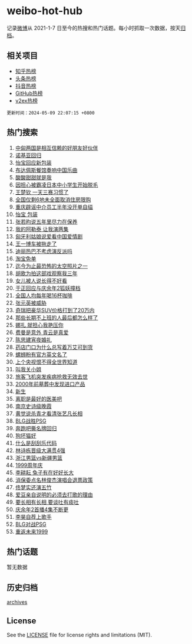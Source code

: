 # weibo-hot-hub

记录[微博](https://www.weibo.com)从 2021-1-7 日至今的热搜和热门话题。每小时抓取一次数据，按天[归档](archives)。

## 相关项目

- [知乎热榜](https://github.com/lonnyzhang423/zhihu-hot-hub)
- [头条热榜](https://github.com/lonnyzhang423/toutiao-hot-hub)
- [抖音热榜](https://github.com/lonnyzhang423/douyin-hot-hub)
- [GitHub热榜](https://github.com/lonnyzhang423/github-hot-hub)
- [v2ex热榜](https://github.com/lonnyzhang423/v2ex-hot-hub)


`更新时间：2024-05-09 22:07:15 +0800`

## 热门搜索

1. [中匈两国是相互信赖的好朋友好伙伴](https://m.weibo.cn/search?containerid=100103type%3D1%26t%3D10%26q%3D%23%E4%B8%AD%E5%8C%88%E4%B8%A4%E5%9B%BD%E6%98%AF%E7%9B%B8%E4%BA%92%E4%BF%A1%E8%B5%96%E7%9A%84%E5%A5%BD%E6%9C%8B%E5%8F%8B%E5%A5%BD%E4%BC%99%E4%BC%B4%23&stream_entry_id=51&isnewpage=1&extparam=seat%3D1%26pos%3D0%26stream_entry_id%3D51%26filter_type%3Drealtimehot%26q%3D%2523%25E4%25B8%25AD%25E5%258C%2588%25E4%25B8%25A4%25E5%259B%25BD%25E6%2598%25AF%25E7%259B%25B8%25E4%25BA%2592%25E4%25BF%25A1%25E8%25B5%2596%25E7%259A%2584%25E5%25A5%25BD%25E6%259C%258B%25E5%258F%258B%25E5%25A5%25BD%25E4%25BC%2599%25E4%25BC%25B4%2523%26c_type%3D51%26dgr%3D0%26cate%3D10103%26display_time%3D1715263634%26pre_seqid%3D1715263634484029810118)
1. [诺基亚回归](https://m.weibo.cn/search?containerid=100103type%3D1%26t%3D10%26q%3D%E8%AF%BA%E5%9F%BA%E4%BA%9A%E5%9B%9E%E5%BD%92&stream_entry_id=31&isnewpage=1&extparam=seat%3D1%26realpos%3D1%26stream_entry_id%3D31%26flag%3D1%26pos%3D0%26band_rank%3D1%26cate%3D5001%26filter_type%3Drealtimehot%26q%3D%25E8%25AF%25BA%25E5%259F%25BA%25E4%25BA%259A%25E5%259B%259E%25E5%25BD%2592%26c_type%3D31%26dgr%3D0%26lcate%3D5001%26display_time%3D1715263634%26pre_seqid%3D1715263634484029810118)
1. [怡宝回应新包装](https://m.weibo.cn/search?containerid=100103type%3D1%26t%3D10%26q%3D%23%E6%80%A1%E5%AE%9D%E5%9B%9E%E5%BA%94%E6%96%B0%E5%8C%85%E8%A3%85%23&stream_entry_id=31&isnewpage=1&extparam=seat%3D1%26realpos%3D2%26stream_entry_id%3D31%26flag%3D1%26pos%3D1%26band_rank%3D2%26cate%3D5001%26filter_type%3Drealtimehot%26q%3D%2523%25E6%2580%25A1%25E5%25AE%259D%25E5%259B%259E%25E5%25BA%2594%25E6%2596%25B0%25E5%258C%2585%25E8%25A3%2585%2523%26c_type%3D31%26dgr%3D0%26lcate%3D5001%26display_time%3D1715263634%26pre_seqid%3D1715263634484029810118)
1. [布达佩斯餐馆奏响中国乐曲](https://m.weibo.cn/search?containerid=100103type%3D1%26t%3D10%26q%3D%23%E5%B8%83%E8%BE%BE%E4%BD%A9%E6%96%AF%E9%A4%90%E9%A6%86%E5%A5%8F%E5%93%8D%E4%B8%AD%E5%9B%BD%E4%B9%90%E6%9B%B2%23&stream_entry_id=31&isnewpage=1&extparam=seat%3D1%26realpos%3D3%26stream_entry_id%3D31%26flag%3D0%26pos%3D2%26band_rank%3D3%26cate%3D5001%26filter_type%3Drealtimehot%26q%3D%2523%25E5%25B8%2583%25E8%25BE%25BE%25E4%25BD%25A9%25E6%2596%25AF%25E9%25A4%2590%25E9%25A6%2586%25E5%25A5%258F%25E5%2593%258D%25E4%25B8%25AD%25E5%259B%25BD%25E4%25B9%2590%25E6%259B%25B2%2523%26c_type%3D31%26dgr%3D0%26lcate%3D5001%26display_time%3D1715263634%26pre_seqid%3D1715263634484029810118)
1. [酸酸甜甜就是我](https://m.weibo.cn/search?containerid=100103type%3D1%26t%3D10%26q%3D%23%E9%85%B8%E9%85%B8%E7%94%9C%E7%94%9C%E5%B0%B1%E6%98%AF%E6%88%91%23&stream_entry_id=31&isnewpage=1&extparam=seat%3D1%26cate%3D5001%26topic_ad%3D1%26stream_entry_id%3D31%26q%3D%2523%25E9%2585%25B8%25E9%2585%25B8%25E7%2594%259C%25E7%2594%259C%25E5%25B0%25B1%25E6%2598%25AF%25E6%2588%2591%2523%26pos%3D3%26band_rank%3D4%26lcate%3D5001%26filter_type%3Drealtimehot%26is_ad_pos%3D1%26c_type%3D31%26dgr%3D0%26adid%3D235463%26display_time%3D1715263634%26pre_seqid%3D1715263634484029810118)
1. [因担心被霸凌日本中小学生开始脱毛](https://m.weibo.cn/search?containerid=100103type%3D1%26t%3D10%26q%3D%23%E5%9B%A0%E6%8B%85%E5%BF%83%E8%A2%AB%E9%9C%B8%E5%87%8C%E6%97%A5%E6%9C%AC%E4%B8%AD%E5%B0%8F%E5%AD%A6%E7%94%9F%E5%BC%80%E5%A7%8B%E8%84%B1%E6%AF%9B%23&stream_entry_id=31&isnewpage=1&extparam=seat%3D1%26realpos%3D4%26stream_entry_id%3D31%26flag%3D2%26pos%3D4%26band_rank%3D4%26cate%3D5001%26filter_type%3Drealtimehot%26q%3D%2523%25E5%259B%25A0%25E6%258B%2585%25E5%25BF%2583%25E8%25A2%25AB%25E9%259C%25B8%25E5%2587%258C%25E6%2597%25A5%25E6%259C%25AC%25E4%25B8%25AD%25E5%25B0%258F%25E5%25AD%25A6%25E7%2594%259F%25E5%25BC%2580%25E5%25A7%258B%25E8%2584%25B1%25E6%25AF%259B%2523%26c_type%3D31%26dgr%3D0%26lcate%3D5001%26display_time%3D1715263634%26pre_seqid%3D1715263634484029810118)
1. [王楚钦 一天三赛习惯了](https://m.weibo.cn/search?containerid=100103type%3D1%26t%3D10%26q%3D%E7%8E%8B%E6%A5%9A%E9%92%A6+%E4%B8%80%E5%A4%A9%E4%B8%89%E8%B5%9B%E4%B9%A0%E6%83%AF%E4%BA%86&stream_entry_id=31&isnewpage=1&extparam=seat%3D1%26realpos%3D5%26stream_entry_id%3D31%26flag%3D1%26pos%3D5%26band_rank%3D5%26cate%3D5001%26filter_type%3Drealtimehot%26q%3D%25E7%258E%258B%25E6%25A5%259A%25E9%2592%25A6%2520%25E4%25B8%2580%25E5%25A4%25A9%25E4%25B8%2589%25E8%25B5%259B%25E4%25B9%25A0%25E6%2583%25AF%25E4%25BA%2586%26c_type%3D31%26dgr%3D0%26lcate%3D5001%26display_time%3D1715263634%26pre_seqid%3D1715263634484029810118)
1. [全国仅剩6地未全面取消住房限购](https://m.weibo.cn/search?containerid=100103type%3D1%26t%3D10%26q%3D%23%E5%85%A8%E5%9B%BD%E4%BB%85%E5%89%A96%E5%9C%B0%E6%9C%AA%E5%85%A8%E9%9D%A2%E5%8F%96%E6%B6%88%E4%BD%8F%E6%88%BF%E9%99%90%E8%B4%AD%23&stream_entry_id=31&isnewpage=1&extparam=seat%3D1%26realpos%3D6%26stream_entry_id%3D31%26flag%3D2%26pos%3D6%26band_rank%3D6%26cate%3D5001%26filter_type%3Drealtimehot%26q%3D%2523%25E5%2585%25A8%25E5%259B%25BD%25E4%25BB%2585%25E5%2589%25A96%25E5%259C%25B0%25E6%259C%25AA%25E5%2585%25A8%25E9%259D%25A2%25E5%258F%2596%25E6%25B6%2588%25E4%25BD%258F%25E6%2588%25BF%25E9%2599%2590%25E8%25B4%25AD%2523%26c_type%3D31%26dgr%3D0%26lcate%3D5001%26display_time%3D1715263634%26pre_seqid%3D1715263634484029810118)
1. [重庆辟谣中介员工半年没开单自缢](https://m.weibo.cn/search?containerid=100103type%3D1%26t%3D10%26q%3D%23%E9%87%8D%E5%BA%86%E8%BE%9F%E8%B0%A3%E4%B8%AD%E4%BB%8B%E5%91%98%E5%B7%A5%E5%8D%8A%E5%B9%B4%E6%B2%A1%E5%BC%80%E5%8D%95%E8%87%AA%E7%BC%A2%23&stream_entry_id=31&isnewpage=1&extparam=seat%3D1%26cate%3D5001%26stream_entry_id%3D31%26q%3D%2523%25E9%2587%258D%25E5%25BA%2586%25E8%25BE%259F%25E8%25B0%25A3%25E4%25B8%25AD%25E4%25BB%258B%25E5%2591%2598%25E5%25B7%25A5%25E5%258D%258A%25E5%25B9%25B4%25E6%25B2%25A1%25E5%25BC%2580%25E5%258D%2595%25E8%2587%25AA%25E7%25BC%25A2%2523%26pos%3D7%26band_rank%3D7%26lcate%3D5001%26filter_type%3Drealtimehot%26is_ad_pos%3D1%26c_type%3D31%26dgr%3D0%26adid%3D235735%26display_time%3D1715263634%26pre_seqid%3D1715263634484029810118)
1. [怡宝 包装](https://m.weibo.cn/search?containerid=100103type%3D1%26t%3D10%26q%3D%E6%80%A1%E5%AE%9D+%E5%8C%85%E8%A3%85&stream_entry_id=31&isnewpage=1&extparam=seat%3D1%26realpos%3D7%26stream_entry_id%3D31%26flag%3D2%26pos%3D8%26band_rank%3D7%26cate%3D5001%26filter_type%3Drealtimehot%26q%3D%25E6%2580%25A1%25E5%25AE%259D%2520%25E5%258C%2585%25E8%25A3%2585%26c_type%3D31%26dgr%3D0%26lcate%3D5001%26display_time%3D1715263634%26pre_seqid%3D1715263634484029810118)
1. [张若昀说五年里尽力在保养](https://m.weibo.cn/search?containerid=100103type%3D1%26t%3D10%26q%3D%23%E5%BC%A0%E8%8B%A5%E6%98%80%E8%AF%B4%E4%BA%94%E5%B9%B4%E9%87%8C%E5%B0%BD%E5%8A%9B%E5%9C%A8%E4%BF%9D%E5%85%BB%23&stream_entry_id=31&isnewpage=1&extparam=seat%3D1%26realpos%3D8%26stream_entry_id%3D31%26flag%3D0%26pos%3D9%26band_rank%3D8%26cate%3D5001%26filter_type%3Drealtimehot%26q%3D%2523%25E5%25BC%25A0%25E8%258B%25A5%25E6%2598%2580%25E8%25AF%25B4%25E4%25BA%2594%25E5%25B9%25B4%25E9%2587%258C%25E5%25B0%25BD%25E5%258A%259B%25E5%259C%25A8%25E4%25BF%259D%25E5%2585%25BB%2523%26c_type%3D31%26dgr%3D0%26lcate%3D5001%26display_time%3D1715263634%26pre_seqid%3D1715263634484029810118)
1. [我的阿勒泰 让我演两集](https://m.weibo.cn/search?containerid=100103type%3D1%26t%3D10%26q%3D%E6%88%91%E7%9A%84%E9%98%BF%E5%8B%92%E6%B3%B0+%E8%AE%A9%E6%88%91%E6%BC%94%E4%B8%A4%E9%9B%86&stream_entry_id=31&isnewpage=1&extparam=seat%3D1%26realpos%3D9%26stream_entry_id%3D31%26flag%3D1%26pos%3D10%26band_rank%3D9%26cate%3D5001%26filter_type%3Drealtimehot%26q%3D%25E6%2588%2591%25E7%259A%2584%25E9%2598%25BF%25E5%258B%2592%25E6%25B3%25B0%2520%25E8%25AE%25A9%25E6%2588%2591%25E6%25BC%2594%25E4%25B8%25A4%25E9%259B%2586%26c_type%3D31%26dgr%3D0%26lcate%3D5001%26display_time%3D1715263634%26pre_seqid%3D1715263634484029810118)
1. [匈牙利姑娘说爱看中国爱情剧](https://m.weibo.cn/search?containerid=100103type%3D1%26t%3D10%26q%3D%23%E5%8C%88%E7%89%99%E5%88%A9%E5%A7%91%E5%A8%98%E8%AF%B4%E7%88%B1%E7%9C%8B%E4%B8%AD%E5%9B%BD%E7%88%B1%E6%83%85%E5%89%A7%23&stream_entry_id=31&isnewpage=1&extparam=seat%3D1%26realpos%3D10%26stream_entry_id%3D31%26flag%3D1%26pos%3D11%26band_rank%3D10%26cate%3D5001%26filter_type%3Drealtimehot%26q%3D%2523%25E5%258C%2588%25E7%2589%2599%25E5%2588%25A9%25E5%25A7%2591%25E5%25A8%2598%25E8%25AF%25B4%25E7%2588%25B1%25E7%259C%258B%25E4%25B8%25AD%25E5%259B%25BD%25E7%2588%25B1%25E6%2583%2585%25E5%2589%25A7%2523%26c_type%3D31%26dgr%3D0%26lcate%3D5001%26display_time%3D1715263634%26pre_seqid%3D1715263634484029810118)
1. [王一博车被拖走了](https://m.weibo.cn/search?containerid=100103type%3D1%26t%3D10%26q%3D%23%E7%8E%8B%E4%B8%80%E5%8D%9A%E8%BD%A6%E8%A2%AB%E6%8B%96%E8%B5%B0%E4%BA%86%23&stream_entry_id=31&isnewpage=1&extparam=seat%3D1%26realpos%3D11%26stream_entry_id%3D31%26flag%3D1%26pos%3D12%26band_rank%3D11%26cate%3D5001%26filter_type%3Drealtimehot%26q%3D%2523%25E7%258E%258B%25E4%25B8%2580%25E5%258D%259A%25E8%25BD%25A6%25E8%25A2%25AB%25E6%258B%2596%25E8%25B5%25B0%25E4%25BA%2586%2523%26c_type%3D31%26dgr%3D0%26lcate%3D5001%26display_time%3D1715263634%26pre_seqid%3D1715263634484029810118)
1. [迪丽热巴不考虑演反派吗](https://m.weibo.cn/search?containerid=100103type%3D1%26t%3D10%26q%3D%23%E8%BF%AA%E4%B8%BD%E7%83%AD%E5%B7%B4%E4%B8%8D%E8%80%83%E8%99%91%E6%BC%94%E5%8F%8D%E6%B4%BE%E5%90%97%23&stream_entry_id=31&isnewpage=1&extparam=seat%3D1%26realpos%3D12%26stream_entry_id%3D31%26flag%3D2%26pos%3D13%26band_rank%3D12%26cate%3D5001%26filter_type%3Drealtimehot%26q%3D%2523%25E8%25BF%25AA%25E4%25B8%25BD%25E7%2583%25AD%25E5%25B7%25B4%25E4%25B8%258D%25E8%2580%2583%25E8%2599%2591%25E6%25BC%2594%25E5%258F%258D%25E6%25B4%25BE%25E5%2590%2597%2523%26c_type%3D31%26dgr%3D0%26lcate%3D5001%26display_time%3D1715263634%26pre_seqid%3D1715263634484029810118)
1. [淘宝免单](https://m.weibo.cn/search?containerid=100103type%3D1%26t%3D10%26q%3D%E6%B7%98%E5%AE%9D%E5%85%8D%E5%8D%95&stream_entry_id=31&isnewpage=1&extparam=seat%3D1%26realpos%3D13%26stream_entry_id%3D31%26flag%3D0%26pos%3D14%26band_rank%3D13%26cate%3D5001%26filter_type%3Drealtimehot%26q%3D%25E6%25B7%2598%25E5%25AE%259D%25E5%2585%258D%25E5%258D%2595%26c_type%3D31%26dgr%3D0%26lcate%3D5001%26display_time%3D1715263634%26pre_seqid%3D1715263634484029810118)
1. [迄今为止最恐怖的太空照片之一](https://m.weibo.cn/search?containerid=100103type%3D1%26t%3D10%26q%3D%E8%BF%84%E4%BB%8A%E4%B8%BA%E6%AD%A2%E6%9C%80%E6%81%90%E6%80%96%E7%9A%84%E5%A4%AA%E7%A9%BA%E7%85%A7%E7%89%87%E4%B9%8B%E4%B8%80&stream_entry_id=31&isnewpage=1&extparam=seat%3D1%26realpos%3D14%26stream_entry_id%3D31%26flag%3D1%26pos%3D15%26band_rank%3D14%26cate%3D5001%26filter_type%3Drealtimehot%26q%3D%25E8%25BF%2584%25E4%25BB%258A%25E4%25B8%25BA%25E6%25AD%25A2%25E6%259C%2580%25E6%2581%2590%25E6%2580%2596%25E7%259A%2584%25E5%25A4%25AA%25E7%25A9%25BA%25E7%2585%25A7%25E7%2589%2587%25E4%25B9%258B%25E4%25B8%2580%26c_type%3D31%26dgr%3D0%26lcate%3D5001%26display_time%3D1715263634%26pre_seqid%3D1715263634484029810118)
1. [胡歌为拍这部戏观察我三年](https://m.weibo.cn/search?containerid=100103type%3D1%26t%3D10%26q%3D%E8%83%A1%E6%AD%8C%E4%B8%BA%E6%8B%8D%E8%BF%99%E9%83%A8%E6%88%8F%E8%A7%82%E5%AF%9F%E6%88%91%E4%B8%89%E5%B9%B4&stream_entry_id=31&isnewpage=1&extparam=seat%3D1%26realpos%3D15%26stream_entry_id%3D31%26flag%3D1%26pos%3D16%26band_rank%3D15%26cate%3D5001%26filter_type%3Drealtimehot%26q%3D%25E8%2583%25A1%25E6%25AD%258C%25E4%25B8%25BA%25E6%258B%258D%25E8%25BF%2599%25E9%2583%25A8%25E6%2588%258F%25E8%25A7%2582%25E5%25AF%259F%25E6%2588%2591%25E4%25B8%2589%25E5%25B9%25B4%26c_type%3D31%26dgr%3D0%26lcate%3D5001%26display_time%3D1715263634%26pre_seqid%3D1715263634484029810118)
1. [女儿被人说长得不好看](https://m.weibo.cn/search?containerid=100103type%3D1%26t%3D10%26q%3D%E5%A5%B3%E5%84%BF%E8%A2%AB%E4%BA%BA%E8%AF%B4%E9%95%BF%E5%BE%97%E4%B8%8D%E5%A5%BD%E7%9C%8B&stream_entry_id=31&isnewpage=1&extparam=seat%3D1%26realpos%3D16%26stream_entry_id%3D31%26flag%3D1%26pos%3D17%26band_rank%3D16%26cate%3D5001%26filter_type%3Drealtimehot%26q%3D%25E5%25A5%25B3%25E5%2584%25BF%25E8%25A2%25AB%25E4%25BA%25BA%25E8%25AF%25B4%25E9%2595%25BF%25E5%25BE%2597%25E4%25B8%258D%25E5%25A5%25BD%25E7%259C%258B%26c_type%3D31%26dgr%3D0%26lcate%3D5001%26display_time%3D1715263634%26pre_seqid%3D1715263634484029810118)
1. [于正回应与庆余年2狐妖撞档](https://m.weibo.cn/search?containerid=100103type%3D1%26t%3D10%26q%3D%23%E4%BA%8E%E6%AD%A3%E5%9B%9E%E5%BA%94%E4%B8%8E%E5%BA%86%E4%BD%99%E5%B9%B42%E7%8B%90%E5%A6%96%E6%92%9E%E6%A1%A3%23&stream_entry_id=31&isnewpage=1&extparam=seat%3D1%26realpos%3D17%26stream_entry_id%3D31%26flag%3D1%26pos%3D18%26band_rank%3D17%26cate%3D5001%26filter_type%3Drealtimehot%26q%3D%2523%25E4%25BA%258E%25E6%25AD%25A3%25E5%259B%259E%25E5%25BA%2594%25E4%25B8%258E%25E5%25BA%2586%25E4%25BD%2599%25E5%25B9%25B42%25E7%258B%2590%25E5%25A6%2596%25E6%2592%259E%25E6%25A1%25A3%2523%26c_type%3D31%26dgr%3D0%26lcate%3D5001%26display_time%3D1715263634%26pre_seqid%3D1715263634484029810118)
1. [全国人均每年喝16杯咖啡](https://m.weibo.cn/search?containerid=100103type%3D1%26t%3D10%26q%3D%23%E5%85%A8%E5%9B%BD%E4%BA%BA%E5%9D%87%E6%AF%8F%E5%B9%B4%E5%96%9D16%E6%9D%AF%E5%92%96%E5%95%A1%23&stream_entry_id=31&isnewpage=1&extparam=seat%3D1%26realpos%3D18%26stream_entry_id%3D31%26flag%3D0%26pos%3D19%26band_rank%3D18%26cate%3D5001%26filter_type%3Drealtimehot%26q%3D%2523%25E5%2585%25A8%25E5%259B%25BD%25E4%25BA%25BA%25E5%259D%2587%25E6%25AF%258F%25E5%25B9%25B4%25E5%2596%259D16%25E6%259D%25AF%25E5%2592%2596%25E5%2595%25A1%2523%26c_type%3D31%26dgr%3D0%26lcate%3D5001%26display_time%3D1715263634%26pre_seqid%3D1715263634484029810118)
1. [张元英被威胁](https://m.weibo.cn/search?containerid=100103type%3D1%26t%3D10%26q%3D%23%E5%BC%A0%E5%85%83%E8%8B%B1%E8%A2%AB%E5%A8%81%E8%83%81%23&stream_entry_id=31&isnewpage=1&extparam=seat%3D1%26realpos%3D19%26stream_entry_id%3D31%26flag%3D2%26pos%3D20%26band_rank%3D19%26cate%3D5001%26filter_type%3Drealtimehot%26q%3D%2523%25E5%25BC%25A0%25E5%2585%2583%25E8%258B%25B1%25E8%25A2%25AB%25E5%25A8%2581%25E8%2583%2581%2523%26c_type%3D31%26dgr%3D0%26lcate%3D5001%26display_time%3D1715263634%26pre_seqid%3D1715263634484029810118)
1. [奇瑞把豪华SUV价格打到了20万内](https://m.weibo.cn/search?containerid=100103type%3D1%26t%3D10%26q%3D%23%E5%A5%87%E7%91%9E%E6%8A%8A%E8%B1%AA%E5%8D%8ESUV%E4%BB%B7%E6%A0%BC%E6%89%93%E5%88%B0%E4%BA%8620%E4%B8%87%E5%86%85%23&stream_entry_id=31&isnewpage=1&extparam=seat%3D1%26realpos%3D20%26stream_entry_id%3D31%26cate%3D5001%26flag%3D0%26pos%3D21%26band_rank%3D20%26lcate%3D5001%26filter_type%3Drealtimehot%26q%3D%2523%25E5%25A5%2587%25E7%2591%259E%25E6%258A%258A%25E8%25B1%25AA%25E5%258D%258ESUV%25E4%25BB%25B7%25E6%25A0%25BC%25E6%2589%2593%25E5%2588%25B0%25E4%25BA%258620%25E4%25B8%2587%25E5%2586%2585%2523%26c_type%3D31%26dgr%3D0%26adid%3D235607%26display_time%3D1715263634%26pre_seqid%3D1715263634484029810118)
1. [那些长期不上班的人最后都怎么样了](https://m.weibo.cn/search?containerid=100103type%3D1%26t%3D10%26q%3D%23%E9%82%A3%E4%BA%9B%E9%95%BF%E6%9C%9F%E4%B8%8D%E4%B8%8A%E7%8F%AD%E7%9A%84%E4%BA%BA%E6%9C%80%E5%90%8E%E9%83%BD%E6%80%8E%E4%B9%88%E6%A0%B7%E4%BA%86%23&stream_entry_id=31&isnewpage=1&extparam=seat%3D1%26realpos%3D21%26stream_entry_id%3D31%26flag%3D0%26pos%3D22%26band_rank%3D21%26cate%3D5001%26filter_type%3Drealtimehot%26q%3D%2523%25E9%2582%25A3%25E4%25BA%259B%25E9%2595%25BF%25E6%259C%259F%25E4%25B8%258D%25E4%25B8%258A%25E7%258F%25AD%25E7%259A%2584%25E4%25BA%25BA%25E6%259C%2580%25E5%2590%258E%25E9%2583%25BD%25E6%2580%258E%25E4%25B9%2588%25E6%25A0%25B7%25E4%25BA%2586%2523%26c_type%3D31%26dgr%3D0%26lcate%3D5001%26display_time%3D1715263634%26pre_seqid%3D1715263634484029810118)
1. [娜扎 就担心我艳压你](https://m.weibo.cn/search?containerid=100103type%3D1%26t%3D10%26q%3D%E5%A8%9C%E6%89%8E+%E5%B0%B1%E6%8B%85%E5%BF%83%E6%88%91%E8%89%B3%E5%8E%8B%E4%BD%A0&stream_entry_id=31&isnewpage=1&extparam=seat%3D1%26realpos%3D22%26stream_entry_id%3D31%26flag%3D2%26pos%3D23%26band_rank%3D22%26cate%3D5001%26filter_type%3Drealtimehot%26q%3D%25E5%25A8%259C%25E6%2589%258E%2520%25E5%25B0%25B1%25E6%258B%2585%25E5%25BF%2583%25E6%2588%2591%25E8%2589%25B3%25E5%258E%258B%25E4%25BD%25A0%26c_type%3D31%26dgr%3D0%26lcate%3D5001%26display_time%3D1715263634%26pre_seqid%3D1715263634484029810118)
1. [费曼是意外 青云是真爱](https://m.weibo.cn/search?containerid=100103type%3D1%26t%3D10%26q%3D%E8%B4%B9%E6%9B%BC%E6%98%AF%E6%84%8F%E5%A4%96+%E9%9D%92%E4%BA%91%E6%98%AF%E7%9C%9F%E7%88%B1&stream_entry_id=31&isnewpage=1&extparam=seat%3D1%26realpos%3D23%26stream_entry_id%3D31%26flag%3D1%26pos%3D24%26band_rank%3D23%26cate%3D5001%26filter_type%3Drealtimehot%26q%3D%25E8%25B4%25B9%25E6%259B%25BC%25E6%2598%25AF%25E6%2584%258F%25E5%25A4%2596%2520%25E9%259D%2592%25E4%25BA%2591%25E6%2598%25AF%25E7%259C%259F%25E7%2588%25B1%26c_type%3D31%26dgr%3D0%26lcate%3D5001%26display_time%3D1715263634%26pre_seqid%3D1715263634484029810118)
1. [陈思建宵夜婚礼](https://m.weibo.cn/search?containerid=100103type%3D1%26t%3D10%26q%3D%E9%99%88%E6%80%9D%E5%BB%BA%E5%AE%B5%E5%A4%9C%E5%A9%9A%E7%A4%BC&stream_entry_id=31&isnewpage=1&extparam=seat%3D1%26realpos%3D24%26stream_entry_id%3D31%26flag%3D1%26pos%3D25%26band_rank%3D24%26cate%3D5001%26filter_type%3Drealtimehot%26q%3D%25E9%2599%2588%25E6%2580%259D%25E5%25BB%25BA%25E5%25AE%25B5%25E5%25A4%259C%25E5%25A9%259A%25E7%25A4%25BC%26c_type%3D31%26dgr%3D0%26lcate%3D5001%26display_time%3D1715263634%26pre_seqid%3D1715263634484029810118)
1. [药店门口为什么总写着万艾可到货](https://m.weibo.cn/search?containerid=100103type%3D1%26t%3D10%26q%3D%23%E8%8D%AF%E5%BA%97%E9%97%A8%E5%8F%A3%E4%B8%BA%E4%BB%80%E4%B9%88%E6%80%BB%E5%86%99%E7%9D%80%E4%B8%87%E8%89%BE%E5%8F%AF%E5%88%B0%E8%B4%A7%23&stream_entry_id=31&isnewpage=1&extparam=seat%3D1%26realpos%3D25%26stream_entry_id%3D31%26flag%3D0%26pos%3D26%26band_rank%3D25%26cate%3D5001%26filter_type%3Drealtimehot%26q%3D%2523%25E8%258D%25AF%25E5%25BA%2597%25E9%2597%25A8%25E5%258F%25A3%25E4%25B8%25BA%25E4%25BB%2580%25E4%25B9%2588%25E6%2580%25BB%25E5%2586%2599%25E7%259D%2580%25E4%25B8%2587%25E8%2589%25BE%25E5%258F%25AF%25E5%2588%25B0%25E8%25B4%25A7%2523%26c_type%3D31%26dgr%3D0%26lcate%3D5001%26display_time%3D1715263634%26pre_seqid%3D1715263634484029810118)
1. [螺蛳粉有官方英文名了](https://m.weibo.cn/search?containerid=100103type%3D1%26t%3D10%26q%3D%23%E8%9E%BA%E8%9B%B3%E7%B2%89%E6%9C%89%E5%AE%98%E6%96%B9%E8%8B%B1%E6%96%87%E5%90%8D%E4%BA%86%23&stream_entry_id=31&isnewpage=1&extparam=seat%3D1%26realpos%3D26%26stream_entry_id%3D31%26flag%3D0%26pos%3D27%26band_rank%3D26%26cate%3D5001%26filter_type%3Drealtimehot%26q%3D%2523%25E8%259E%25BA%25E8%259B%25B3%25E7%25B2%2589%25E6%259C%2589%25E5%25AE%2598%25E6%2596%25B9%25E8%258B%25B1%25E6%2596%2587%25E5%2590%258D%25E4%25BA%2586%2523%26c_type%3D31%26dgr%3D0%26lcate%3D5001%26display_time%3D1715263634%26pre_seqid%3D1715263634484029810118)
1. [上个央视恨不得全世界知道](https://m.weibo.cn/search?containerid=100103type%3D1%26t%3D10%26q%3D%23%E4%B8%8A%E4%B8%AA%E5%A4%AE%E8%A7%86%E6%81%A8%E4%B8%8D%E5%BE%97%E5%85%A8%E4%B8%96%E7%95%8C%E7%9F%A5%E9%81%93%23&stream_entry_id=31&isnewpage=1&extparam=seat%3D1%26realpos%3D27%26stream_entry_id%3D31%26flag%3D0%26pos%3D28%26band_rank%3D27%26cate%3D5001%26filter_type%3Drealtimehot%26q%3D%2523%25E4%25B8%258A%25E4%25B8%25AA%25E5%25A4%25AE%25E8%25A7%2586%25E6%2581%25A8%25E4%25B8%258D%25E5%25BE%2597%25E5%2585%25A8%25E4%25B8%2596%25E7%2595%258C%25E7%259F%25A5%25E9%2581%2593%2523%26c_type%3D31%26dgr%3D0%26lcate%3D5001%26display_time%3D1715263634%26pre_seqid%3D1715263634484029810118)
1. [叫我关小姐](https://m.weibo.cn/search?containerid=100103type%3D1%26t%3D10%26q%3D%23%E5%8F%AB%E6%88%91%E5%85%B3%E5%B0%8F%E5%A7%90%23&stream_entry_id=31&isnewpage=1&extparam=seat%3D1%26realpos%3D28%26stream_entry_id%3D31%26flag%3D1%26pos%3D29%26band_rank%3D28%26cate%3D5001%26filter_type%3Drealtimehot%26q%3D%2523%25E5%258F%25AB%25E6%2588%2591%25E5%2585%25B3%25E5%25B0%258F%25E5%25A7%2590%2523%26c_type%3D31%26dgr%3D0%26lcate%3D5001%26display_time%3D1715263634%26pre_seqid%3D1715263634484029810118)
1. [旅客飞机突发疾病抢救无效去世](https://m.weibo.cn/search?containerid=100103type%3D1%26t%3D10%26q%3D%23%E6%97%85%E5%AE%A2%E9%A3%9E%E6%9C%BA%E7%AA%81%E5%8F%91%E7%96%BE%E7%97%85%E6%8A%A2%E6%95%91%E6%97%A0%E6%95%88%E5%8E%BB%E4%B8%96%23&stream_entry_id=31&isnewpage=1&extparam=seat%3D1%26realpos%3D29%26stream_entry_id%3D31%26flag%3D1%26pos%3D30%26band_rank%3D29%26cate%3D5001%26filter_type%3Drealtimehot%26q%3D%2523%25E6%2597%2585%25E5%25AE%25A2%25E9%25A3%259E%25E6%259C%25BA%25E7%25AA%2581%25E5%258F%2591%25E7%2596%25BE%25E7%2597%2585%25E6%258A%25A2%25E6%2595%2591%25E6%2597%25A0%25E6%2595%2588%25E5%258E%25BB%25E4%25B8%2596%2523%26c_type%3D31%26dgr%3D0%26lcate%3D5001%26display_time%3D1715263634%26pre_seqid%3D1715263634484029810118)
1. [2000年前墓葬中发现进口产品](https://m.weibo.cn/search?containerid=100103type%3D1%26t%3D10%26q%3D%232000%E5%B9%B4%E5%89%8D%E5%A2%93%E8%91%AC%E4%B8%AD%E5%8F%91%E7%8E%B0%E8%BF%9B%E5%8F%A3%E4%BA%A7%E5%93%81%23&stream_entry_id=31&isnewpage=1&extparam=seat%3D1%26realpos%3D30%26stream_entry_id%3D31%26flag%3D1%26pos%3D31%26band_rank%3D30%26cate%3D5001%26filter_type%3Drealtimehot%26q%3D%25232000%25E5%25B9%25B4%25E5%2589%258D%25E5%25A2%2593%25E8%2591%25AC%25E4%25B8%25AD%25E5%258F%2591%25E7%258E%25B0%25E8%25BF%259B%25E5%258F%25A3%25E4%25BA%25A7%25E5%2593%2581%2523%26c_type%3D31%26dgr%3D0%26lcate%3D5001%26display_time%3D1715263634%26pre_seqid%3D1715263634484029810118)
1. [新生](https://m.weibo.cn/search?containerid=100103type%3D1%26t%3D10%26q%3D%E6%96%B0%E7%94%9F&stream_entry_id=31&isnewpage=1&extparam=seat%3D1%26realpos%3D31%26stream_entry_id%3D31%26flag%3D0%26pos%3D32%26band_rank%3D31%26cate%3D5001%26filter_type%3Drealtimehot%26q%3D%25E6%2596%25B0%25E7%2594%259F%26c_type%3D31%26dgr%3D0%26lcate%3D5001%26display_time%3D1715263634%26pre_seqid%3D1715263634484029810118)
1. [离职是最好的医美吧](https://m.weibo.cn/search?containerid=100103type%3D1%26t%3D10%26q%3D%23%E7%A6%BB%E8%81%8C%E6%98%AF%E6%9C%80%E5%A5%BD%E7%9A%84%E5%8C%BB%E7%BE%8E%E5%90%A7%23&stream_entry_id=31&isnewpage=1&extparam=seat%3D1%26realpos%3D32%26stream_entry_id%3D31%26flag%3D1%26pos%3D33%26band_rank%3D32%26cate%3D5001%26filter_type%3Drealtimehot%26q%3D%2523%25E7%25A6%25BB%25E8%2581%258C%25E6%2598%25AF%25E6%259C%2580%25E5%25A5%25BD%25E7%259A%2584%25E5%258C%25BB%25E7%25BE%258E%25E5%2590%25A7%2523%26c_type%3D31%26dgr%3D0%26lcate%3D5001%26display_time%3D1715263634%26pre_seqid%3D1715263634484029810118)
1. [南京史诗级晚霞](https://m.weibo.cn/search?containerid=100103type%3D1%26t%3D10%26q%3D%23%E5%8D%97%E4%BA%AC%E5%8F%B2%E8%AF%97%E7%BA%A7%E6%99%9A%E9%9C%9E%23&stream_entry_id=31&isnewpage=1&extparam=seat%3D1%26realpos%3D33%26stream_entry_id%3D31%26flag%3D1%26pos%3D34%26band_rank%3D33%26cate%3D5001%26filter_type%3Drealtimehot%26q%3D%2523%25E5%258D%2597%25E4%25BA%25AC%25E5%258F%25B2%25E8%25AF%2597%25E7%25BA%25A7%25E6%2599%259A%25E9%259C%259E%2523%26c_type%3D31%26dgr%3D0%26lcate%3D5001%26display_time%3D1715263634%26pre_seqid%3D1715263634484029810118)
1. [黄觉说杀青才看清张艺凡长相](https://m.weibo.cn/search?containerid=100103type%3D1%26t%3D10%26q%3D%23%E9%BB%84%E8%A7%89%E8%AF%B4%E6%9D%80%E9%9D%92%E6%89%8D%E7%9C%8B%E6%B8%85%E5%BC%A0%E8%89%BA%E5%87%A1%E9%95%BF%E7%9B%B8%23&stream_entry_id=31&isnewpage=1&extparam=seat%3D1%26realpos%3D34%26stream_entry_id%3D31%26flag%3D1%26pos%3D35%26band_rank%3D34%26cate%3D5001%26filter_type%3Drealtimehot%26q%3D%2523%25E9%25BB%2584%25E8%25A7%2589%25E8%25AF%25B4%25E6%259D%2580%25E9%259D%2592%25E6%2589%258D%25E7%259C%258B%25E6%25B8%2585%25E5%25BC%25A0%25E8%2589%25BA%25E5%2587%25A1%25E9%2595%25BF%25E7%259B%25B8%2523%26c_type%3D31%26dgr%3D0%26lcate%3D5001%26display_time%3D1715263634%26pre_seqid%3D1715263634484029810118)
1. [BLG战胜PSG](https://m.weibo.cn/search?containerid=100103type%3D1%26t%3D10%26q%3D%23BLG%E6%88%98%E8%83%9CPSG%23&stream_entry_id=31&isnewpage=1&extparam=seat%3D1%26realpos%3D35%26stream_entry_id%3D31%26flag%3D1%26pos%3D36%26band_rank%3D35%26cate%3D5001%26filter_type%3Drealtimehot%26q%3D%2523BLG%25E6%2588%2598%25E8%2583%259CPSG%2523%26c_type%3D31%26dgr%3D0%26lcate%3D5001%26display_time%3D1715263634%26pre_seqid%3D1715263634484029810118)
1. [奔跑吧撕名牌回归](https://m.weibo.cn/search?containerid=100103type%3D1%26t%3D10%26q%3D%23%E5%A5%94%E8%B7%91%E5%90%A7%E6%92%95%E5%90%8D%E7%89%8C%E5%9B%9E%E5%BD%92%23&stream_entry_id=31&isnewpage=1&extparam=seat%3D1%26realpos%3D36%26stream_entry_id%3D31%26flag%3D0%26pos%3D37%26band_rank%3D36%26cate%3D5001%26filter_type%3Drealtimehot%26q%3D%2523%25E5%25A5%2594%25E8%25B7%2591%25E5%2590%25A7%25E6%2592%2595%25E5%2590%258D%25E7%2589%258C%25E5%259B%259E%25E5%25BD%2592%2523%26c_type%3D31%26dgr%3D0%26lcate%3D5001%26display_time%3D1715263634%26pre_seqid%3D1715263634484029810118)
1. [狗坏猫好](https://m.weibo.cn/search?containerid=100103type%3D1%26t%3D10%26q%3D%E7%8B%97%E5%9D%8F%E7%8C%AB%E5%A5%BD&stream_entry_id=31&isnewpage=1&extparam=seat%3D1%26realpos%3D37%26stream_entry_id%3D31%26flag%3D0%26pos%3D38%26band_rank%3D37%26cate%3D5001%26filter_type%3Drealtimehot%26q%3D%25E7%258B%2597%25E5%259D%258F%25E7%258C%25AB%25E5%25A5%25BD%26c_type%3D31%26dgr%3D0%26lcate%3D5001%26display_time%3D1715263634%26pre_seqid%3D1715263634484029810118)
1. [什么是刮刮乐代码](https://m.weibo.cn/search?containerid=100103type%3D1%26t%3D10%26q%3D%23%E4%BB%80%E4%B9%88%E6%98%AF%E5%88%AE%E5%88%AE%E4%B9%90%E4%BB%A3%E7%A0%81%23&stream_entry_id=31&isnewpage=1&extparam=seat%3D1%26realpos%3D38%26stream_entry_id%3D31%26flag%3D1%26pos%3D39%26band_rank%3D38%26cate%3D5001%26filter_type%3Drealtimehot%26q%3D%2523%25E4%25BB%2580%25E4%25B9%2588%25E6%2598%25AF%25E5%2588%25AE%25E5%2588%25AE%25E4%25B9%2590%25E4%25BB%25A3%25E7%25A0%2581%2523%26c_type%3D31%26dgr%3D0%26lcate%3D5001%26display_time%3D1715263634%26pre_seqid%3D1715263634484029810118)
1. [林诗栋晋级大满贯4强](https://m.weibo.cn/search?containerid=100103type%3D1%26t%3D10%26q%3D%23%E6%9E%97%E8%AF%97%E6%A0%8B%E6%99%8B%E7%BA%A7%E5%A4%A7%E6%BB%A1%E8%B4%AF4%E5%BC%BA%23&stream_entry_id=31&isnewpage=1&extparam=seat%3D1%26realpos%3D39%26stream_entry_id%3D31%26flag%3D1%26pos%3D40%26band_rank%3D39%26cate%3D5001%26filter_type%3Drealtimehot%26q%3D%2523%25E6%259E%2597%25E8%25AF%2597%25E6%25A0%258B%25E6%2599%258B%25E7%25BA%25A7%25E5%25A4%25A7%25E6%25BB%25A1%25E8%25B4%25AF4%25E5%25BC%25BA%2523%26c_type%3D31%26dgr%3D0%26lcate%3D5001%26display_time%3D1715263634%26pre_seqid%3D1715263634484029810118)
1. [浙江男篮vs新疆男篮](https://m.weibo.cn/search?containerid=100103type%3D1%26t%3D10%26q%3D%23%E6%B5%99%E6%B1%9F%E7%94%B7%E7%AF%AEvs%E6%96%B0%E7%96%86%E7%94%B7%E7%AF%AE%23&stream_entry_id=31&isnewpage=1&extparam=seat%3D1%26realpos%3D40%26stream_entry_id%3D31%26flag%3D1%26pos%3D41%26band_rank%3D40%26cate%3D5001%26filter_type%3Drealtimehot%26q%3D%2523%25E6%25B5%2599%25E6%25B1%259F%25E7%2594%25B7%25E7%25AF%25AEvs%25E6%2596%25B0%25E7%2596%2586%25E7%2594%25B7%25E7%25AF%25AE%2523%26c_type%3D31%26dgr%3D0%26lcate%3D5001%26display_time%3D1715263634%26pre_seqid%3D1715263634484029810118)
1. [1999周年庆](https://m.weibo.cn/search?containerid=100103type%3D1%26t%3D10%26q%3D1999%E5%91%A8%E5%B9%B4%E5%BA%86&stream_entry_id=31&isnewpage=1&extparam=seat%3D1%26realpos%3D41%26stream_entry_id%3D31%26flag%3D1%26pos%3D42%26band_rank%3D41%26cate%3D5001%26filter_type%3Drealtimehot%26q%3D1999%25E5%2591%25A8%25E5%25B9%25B4%25E5%25BA%2586%26c_type%3D31%26dgr%3D0%26lcate%3D5001%26display_time%3D1715263634%26pre_seqid%3D1715263634484029810118)
1. [李耕耘 兔子有在好好长大](https://m.weibo.cn/search?containerid=100103type%3D1%26t%3D10%26q%3D%E6%9D%8E%E8%80%95%E8%80%98+%E5%85%94%E5%AD%90%E6%9C%89%E5%9C%A8%E5%A5%BD%E5%A5%BD%E9%95%BF%E5%A4%A7&stream_entry_id=31&isnewpage=1&extparam=seat%3D1%26realpos%3D42%26stream_entry_id%3D31%26flag%3D1%26pos%3D43%26band_rank%3D42%26cate%3D5001%26filter_type%3Drealtimehot%26q%3D%25E6%259D%258E%25E8%2580%2595%25E8%2580%2598%2520%25E5%2585%2594%25E5%25AD%2590%25E6%259C%2589%25E5%259C%25A8%25E5%25A5%25BD%25E5%25A5%25BD%25E9%2595%25BF%25E5%25A4%25A7%26c_type%3D31%26dgr%3D0%26lcate%3D5001%26display_time%3D1715263634%26pre_seqid%3D1715263634484029810118)
1. [消保委点名林俊杰演唱会退票政策](https://m.weibo.cn/search?containerid=100103type%3D1%26t%3D10%26q%3D%23%E6%B6%88%E4%BF%9D%E5%A7%94%E7%82%B9%E5%90%8D%E6%9E%97%E4%BF%8A%E6%9D%B0%E6%BC%94%E5%94%B1%E4%BC%9A%E9%80%80%E7%A5%A8%E6%94%BF%E7%AD%96%23&stream_entry_id=31&isnewpage=1&extparam=seat%3D1%26realpos%3D43%26stream_entry_id%3D31%26flag%3D0%26pos%3D44%26band_rank%3D43%26cate%3D5001%26filter_type%3Drealtimehot%26q%3D%2523%25E6%25B6%2588%25E4%25BF%259D%25E5%25A7%2594%25E7%2582%25B9%25E5%2590%258D%25E6%259E%2597%25E4%25BF%258A%25E6%259D%25B0%25E6%25BC%2594%25E5%2594%25B1%25E4%25BC%259A%25E9%2580%2580%25E7%25A5%25A8%25E6%2594%25BF%25E7%25AD%2596%2523%26c_type%3D31%26dgr%3D0%26lcate%3D5001%26display_time%3D1715263634%26pre_seqid%3D1715263634484029810118)
1. [佟梦实还演五竹](https://m.weibo.cn/search?containerid=100103type%3D1%26t%3D10%26q%3D%23%E4%BD%9F%E6%A2%A6%E5%AE%9E%E8%BF%98%E6%BC%94%E4%BA%94%E7%AB%B9%23&stream_entry_id=31&isnewpage=1&extparam=seat%3D1%26realpos%3D44%26stream_entry_id%3D31%26flag%3D0%26pos%3D45%26band_rank%3D44%26cate%3D5001%26filter_type%3Drealtimehot%26q%3D%2523%25E4%25BD%259F%25E6%25A2%25A6%25E5%25AE%259E%25E8%25BF%2598%25E6%25BC%2594%25E4%25BA%2594%25E7%25AB%25B9%2523%26c_type%3D31%26dgr%3D0%26lcate%3D5001%26display_time%3D1715263634%26pre_seqid%3D1715263634484029810118)
1. [爱豆亲自说明的必须去打歌的理由](https://m.weibo.cn/search?containerid=100103type%3D1%26t%3D10%26q%3D%E7%88%B1%E8%B1%86%E4%BA%B2%E8%87%AA%E8%AF%B4%E6%98%8E%E7%9A%84%E5%BF%85%E9%A1%BB%E5%8E%BB%E6%89%93%E6%AD%8C%E7%9A%84%E7%90%86%E7%94%B1&stream_entry_id=31&isnewpage=1&extparam=seat%3D1%26realpos%3D45%26stream_entry_id%3D31%26flag%3D1%26pos%3D46%26band_rank%3D45%26cate%3D5001%26filter_type%3Drealtimehot%26q%3D%25E7%2588%25B1%25E8%25B1%2586%25E4%25BA%25B2%25E8%2587%25AA%25E8%25AF%25B4%25E6%2598%258E%25E7%259A%2584%25E5%25BF%2585%25E9%25A1%25BB%25E5%258E%25BB%25E6%2589%2593%25E6%25AD%258C%25E7%259A%2584%25E7%2590%2586%25E7%2594%25B1%26c_type%3D31%26dgr%3D0%26lcate%3D5001%26display_time%3D1715263634%26pre_seqid%3D1715263634484029810118)
1. [要长相有长相 要谈吐有痰吐](https://m.weibo.cn/search?containerid=100103type%3D1%26t%3D10%26q%3D%E8%A6%81%E9%95%BF%E7%9B%B8%E6%9C%89%E9%95%BF%E7%9B%B8+%E8%A6%81%E8%B0%88%E5%90%90%E6%9C%89%E7%97%B0%E5%90%90&stream_entry_id=31&isnewpage=1&extparam=seat%3D1%26realpos%3D46%26stream_entry_id%3D31%26flag%3D0%26pos%3D47%26band_rank%3D46%26cate%3D5001%26filter_type%3Drealtimehot%26q%3D%25E8%25A6%2581%25E9%2595%25BF%25E7%259B%25B8%25E6%259C%2589%25E9%2595%25BF%25E7%259B%25B8%2520%25E8%25A6%2581%25E8%25B0%2588%25E5%2590%2590%25E6%259C%2589%25E7%2597%25B0%25E5%2590%2590%26c_type%3D31%26dgr%3D0%26lcate%3D5001%26display_time%3D1715263634%26pre_seqid%3D1715263634484029810118)
1. [庆余年2首播4集不断更](https://m.weibo.cn/search?containerid=100103type%3D1%26t%3D10%26q%3D%23%E5%BA%86%E4%BD%99%E5%B9%B42%E9%A6%96%E6%92%AD4%E9%9B%86%E4%B8%8D%E6%96%AD%E6%9B%B4%23&stream_entry_id=31&isnewpage=1&extparam=seat%3D1%26realpos%3D47%26stream_entry_id%3D31%26flag%3D0%26pos%3D48%26band_rank%3D47%26cate%3D5001%26filter_type%3Drealtimehot%26q%3D%2523%25E5%25BA%2586%25E4%25BD%2599%25E5%25B9%25B42%25E9%25A6%2596%25E6%2592%25AD4%25E9%259B%2586%25E4%25B8%258D%25E6%2596%25AD%25E6%259B%25B4%2523%26c_type%3D31%26dgr%3D0%26lcate%3D5001%26display_time%3D1715263634%26pre_seqid%3D1715263634484029810118)
1. [李昊自荐上歌手](https://m.weibo.cn/search?containerid=100103type%3D1%26t%3D10%26q%3D%E6%9D%8E%E6%98%8A%E8%87%AA%E8%8D%90%E4%B8%8A%E6%AD%8C%E6%89%8B&stream_entry_id=31&isnewpage=1&extparam=seat%3D1%26realpos%3D48%26stream_entry_id%3D31%26flag%3D0%26pos%3D49%26band_rank%3D48%26cate%3D5001%26filter_type%3Drealtimehot%26q%3D%25E6%259D%258E%25E6%2598%258A%25E8%2587%25AA%25E8%258D%2590%25E4%25B8%258A%25E6%25AD%258C%25E6%2589%258B%26c_type%3D31%26dgr%3D0%26lcate%3D5001%26display_time%3D1715263634%26pre_seqid%3D1715263634484029810118)
1. [BLG对战PSG](https://m.weibo.cn/search?containerid=100103type%3D1%26t%3D10%26q%3D%23BLG%E5%AF%B9%E6%88%98PSG%23&stream_entry_id=31&isnewpage=1&extparam=seat%3D1%26realpos%3D49%26stream_entry_id%3D31%26flag%3D0%26pos%3D50%26band_rank%3D49%26cate%3D5001%26filter_type%3Drealtimehot%26q%3D%2523BLG%25E5%25AF%25B9%25E6%2588%2598PSG%2523%26c_type%3D31%26dgr%3D0%26lcate%3D5001%26display_time%3D1715263634%26pre_seqid%3D1715263634484029810118)
1. [重返未来1999](https://m.weibo.cn/search?containerid=100103type%3D1%26t%3D10%26q%3D%E9%87%8D%E8%BF%94%E6%9C%AA%E6%9D%A51999&stream_entry_id=31&isnewpage=1&extparam=seat%3D1%26realpos%3D50%26stream_entry_id%3D31%26flag%3D1%26pos%3D51%26band_rank%3D50%26cate%3D5001%26filter_type%3Drealtimehot%26q%3D%25E9%2587%258D%25E8%25BF%2594%25E6%259C%25AA%25E6%259D%25A51999%26c_type%3D31%26dgr%3D0%26lcate%3D5001%26display_time%3D1715263634%26pre_seqid%3D1715263634484029810118)

## 热门话题

暂无数据

## 历史归档

[archives](archives)

## License

See the [LICENSE](LICENSE) file for license rights and limitations (MIT).
